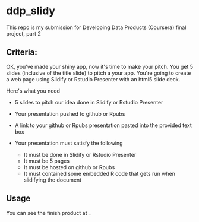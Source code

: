 # ddp_slidy

This repo is my submission for Developing Data Products (Coursera) final project, part 2

## Criteria:

OK, you've made your shiny app, now it's time to make your pitch. You get 5 slides (inclusive of the title slide) to pitch a your app. You're going to create a web page using Slidify or Rstudio Presenter with an html5 slide deck.

Here's what you need

- 5 slides to pitch our idea done in Slidify or Rstudio Presenter
- Your presentation pushed to github or Rpubs
- A link to your github or Rpubs presentation pasted into the provided text box
- Your presentation must satisfy the following

    - It must be done in Slidify or Rstudio Presenter
    - It must be 5 pages
    - It must be hosted on github or Rpubs
    - It must contained some embedded R code that gets run when slidifying the document

## Usage

You can see the finish product at _
